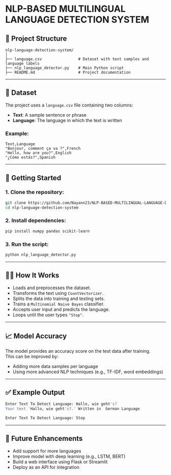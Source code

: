 # NLP-BASED MULTILINGUAL LANGUAGE DETECTION SYSTEM

## 📁 Project Structure

```
nlp-language-detection-system/
│
├── language.csv                # Dataset with text samples and language labels
├── nlp_language_detector.py    # Main Python script
├── README.md                   # Project documentation
```

---

## 📝 Dataset

The project uses a `language.csv` file containing two columns:

- **Text**: A sample sentence or phrase  
- **Language**: The language in which the text is written

### Example:

```csv
Text,Language
"Bonjour, comment ça va ?",French
"Hello, how are you?",English
"¿Cómo estás?",Spanish
```

---

## 🚀 Getting Started

### 1. Clone the repository:

```bash
git clone https://github.com/Nayann23/NLP-BASED-MULTILINGUAL-LANGUAGE-DETECTION-SYSTEM.git
cd nlp-language-detection-system
```

### 2. Install dependencies:

```bash
pip install numpy pandas scikit-learn
```

### 3. Run the script:

```bash
python nlp_language_detector.py
```

---

## 👨‍💻 How It Works

- Loads and preprocesses the dataset.
- Transforms the text using `CountVectorizer`.
- Splits the data into training and testing sets.
- Trains a `Multinomial Naive Bayes` classifier.
- Accepts user input and predicts the language.
- Loops until the user types `"Stop"`.

---

## 📈 Model Accuracy

The model provides an accuracy score on the test data after training.  
This can be improved by:

- Adding more data samples per language
- Using more advanced NLP techniques (e.g., TF-IDF, word embeddings)

---

## ✅ Example Output

```bash
Enter Text To Detect Language: Hallo, wie geht's?
Your text 'Hallo, wie geht's?.' Written in  German Language

Enter Text To Detect Language: Stop
```

---

## 🔧 Future Enhancements

- Add support for more languages
- Improve model with deep learning (e.g., LSTM, BERT)
- Build a web interface using Flask or Streamlit
- Deploy as an API for integration
